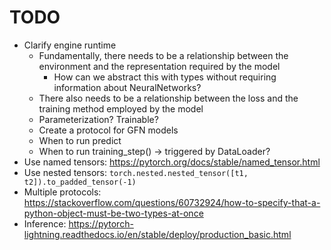 # TODO

- Clarify engine runtime
  - Fundamentally, there needs to be a relationship between the environment and
    the representation required by the model
    - How can we abstract this with types without requiring information about
      NeuralNetworks?
  - There also needs to be a relationship between the loss and the training
    method employed by the model
  - Parameterization? Trainable?
  - Create a protocol for GFN models
  - When to run predict
  - When to run training_step() -> triggered by DataLoader?
- Use named tensors: https://pytorch.org/docs/stable/named_tensor.html
- Use nested tensors: `torch.nested.nested_tensor([t1, t2]).to_padded_tensor(-1)`
- Multiple protocols: https://stackoverflow.com/questions/60732924/how-to-specify-that-a-python-object-must-be-two-types-at-once
- Inference: https://pytorch-lightning.readthedocs.io/en/stable/deploy/production_basic.html
